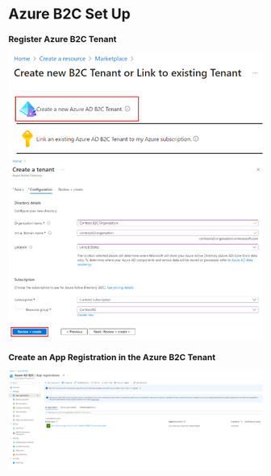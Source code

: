 
# Azure B2C Set Up



### Register Azure B2C Tenant
![alt text](image-1.png)
![alt text](image.png)


### Create an App Registration in the Azure B2C Tenant
![alt text](image-2.png)